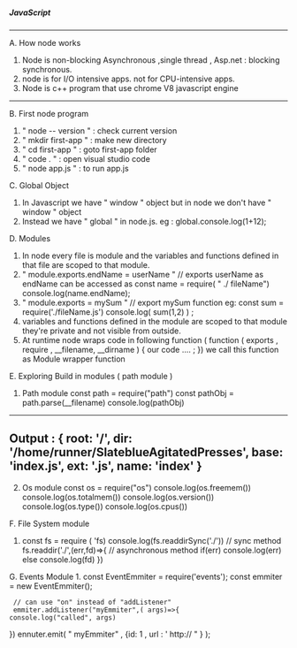 ##### JavaScript

---------

A. How node works
  1.  Node is non-blocking Asynchronous ,single thread ,  Asp.net  : blocking synchronous.
  2. node is for I/O intensive apps. not for CPU-intensive apps.
  3. Node is c++ program that use chrome V8 javascript engine

-----------

B.  First node program
 1.  " node -- version "  : check current version 
 2.  " mkdir first-app "  : make new directory 
 3.  " cd first-app "        : goto first-app folder
 4.  " code . "                 : open visual studio code
 5.  " node app.js "       : to run app.js


 C. Global Object
 1. In Javascript we have " window " object but in node we don't have " window " object
 2. Instead we have " global " in node.js. eg : global.console.log(1+12);

D. Modules
 1. In node every file is module and the variables and functions defined in that file are scoped to that module.
 2. " module.exports.endName = userName " // exports userName as        endName can be accessed as 
        const name = require( " ./ fileName")
        console.log(name.endName);
 3. " module.exports  = mySum "  // export mySum function 
      eg:  const  sum = require('./fileName.js')
              console.log( sum(1,2) ) ; 
 4.  variables and functions defined in the module are scoped to that module they're private and not visible from outside.
 5.  At runtime node wraps code in following function 
      ( function ( exports , require , __filename,  __dirname ) {
              our code .... ;
      }) 
    we call this function as Module wrapper function
 
E.  Exploring Build in modules ( path module ) 

1. Path module
 const path = require("path")
 const pathObj = path.parse(__filename)
 console.log(pathObj)
-------
 Output : 
{
  root: '/',
  dir: '/home/runner/SlateblueAgitatedPresses',
  base: 'index.js',
  ext: '.js',
  name: 'index'
}
------
2. Os module 
const os = require("os")
console.log(os.freemem())
console.log(os.totalmem())
console.log(os.version())
console.log(os.type())
console.log(os.cpus())



F. File System module 
 
1. const fs = require ( 'fs) 
  console.log(fs.readdirSync('./')) // sync method
  fs.readdir('./',(err,fd)=>{     // asynchronous method
    if(err) console.log(err)
    else console.log(fd)
  })

G. Events Module 
1. 
    const EventEmmiter = require('events');
    const emmiter = new EventEmmiter();

     // can use "on" instead of "addListener"
     emmiter.addListener("myEmmiter",( args)=>{
    console.log("called", args)
   })
ennuter.emit( " myEmmiter"  , {id: 1 , url : ' http:// " } );